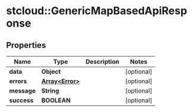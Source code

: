 # stcloud::GenericMapBasedApiResponse

## Properties
| Name        | Type                               | Description | Notes      |
| ----------- | ---------------------------------- | ----------- | ---------- |
| **data**    | **Object**                         |             | [optional] |
| **errors**  | [**Array&lt;Error&gt;**](Error.md) |             | [optional] |
| **message** | **String**                         |             | [optional] |
| **success** | **BOOLEAN**                        |             | [optional] |
